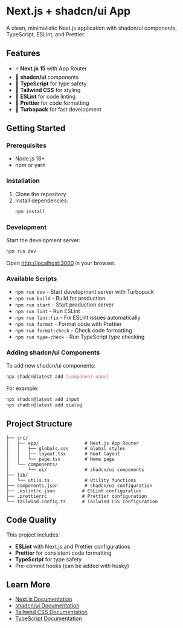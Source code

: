 # Next.js + shadcn/ui App

A clean, minimalistic Next.js application with shadcn/ui components, TypeScript, ESLint, and Prettier.

## Features

- ⚡ **Next.js 15** with App Router
- 🎨 **shadcn/ui** components
- 🎯 **TypeScript** for type safety
- 🎨 **Tailwind CSS** for styling
- 📏 **ESLint** for code linting
- 💅 **Prettier** for code formatting
- 🚀 **Turbopack** for fast development

## Getting Started

### Prerequisites

- Node.js 18+ 
- npm or yarn

### Installation

1. Clone the repository
2. Install dependencies:
   ```bash
   npm install
   ```

### Development

Start the development server:

```bash
npm run dev
```

Open [http://localhost:3000](http://localhost:3000) in your browser.

### Available Scripts

- `npm run dev` - Start development server with Turbopack
- `npm run build` - Build for production
- `npm run start` - Start production server
- `npm run lint` - Run ESLint
- `npm run lint:fix` - Fix ESLint issues automatically
- `npm run format` - Format code with Prettier
- `npm run format:check` - Check code formatting
- `npm run type-check` - Run TypeScript type checking

### Adding shadcn/ui Components

To add new shadcn/ui components:

```bash
npx shadcn@latest add [component-name]
```

For example:
```bash
npx shadcn@latest add input
npx shadcn@latest add dialog
```

## Project Structure

```
├── src/
│   ├── app/                 # Next.js App Router
│   │   ├── globals.css      # Global styles
│   │   ├── layout.tsx       # Root layout
│   │   └── page.tsx         # Home page
│   └── components/
│       └── ui/              # shadcn/ui components
├── lib/
│   └── utils.ts             # Utility functions
├── components.json          # shadcn/ui configuration
├── .eslintrc.json          # ESLint configuration
├── .prettierrc             # Prettier configuration
└── tailwind.config.ts      # Tailwind CSS configuration
```

## Code Quality

This project includes:

- **ESLint** with Next.js and Prettier configurations
- **Prettier** for consistent code formatting
- **TypeScript** for type safety
- Pre-commit hooks (can be added with husky)

## Learn More

- [Next.js Documentation](https://nextjs.org/docs)
- [shadcn/ui Documentation](https://ui.shadcn.com)
- [Tailwind CSS Documentation](https://tailwindcss.com/docs)
- [TypeScript Documentation](https://www.typescriptlang.org/docs)